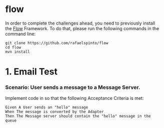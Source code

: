# flow

In order to complete the challenges ahead, you need to previously install the [Flow](https://github.com/rafaelspinto/flow) Framework. To do that, please run the following commands in the command line:


```shell
git clone https://github.com/rafaelspinto/flow
cd flow
mvn install
```


# 1. Email Test

### Scenario: User sends a message to a Message Server.

Implement code in so that the following Acceptance Criteria is met:

```gherkin
Given A User sends an "hello" message
When The message is converted by the Adapter
Then The Message server should contain the "hello" message in the queue
```
